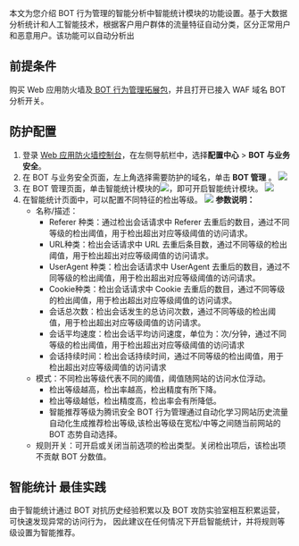 本文为您介绍 BOT 行为管理的智能分析中智能统计模块的功能设置。基于大数据分析统计和人工智能技术，根据客户用户群体的流量特征自动分类，区分正常用户和恶意用户。该功能可以自动分析出

## 前提条件

购买  Web 应用防火墙及[ BOT 行为管理拓展包](https://cloud.tencent.com/document/product/627/11730#bot-.E8.A1.8C.E4.B8.BA.E7.AE.A1.E7.90.86.E4.BB.B7.E6.A0.BC.E8.AF.B4.E6.98.8E)，并且打开已接入 WAF 域名 BOT 分析开关。

## 防护配置
1. 登录 [Web 应用防火墙控制台](https://console.cloud.tencent.com/guanjia/tea-botconfig)，在左侧导航栏中，选择**配置中心** > **BOT 与业务安全**。
2. 在 BOT 与业务安全页面，左上角选择需要防护的域名，单击 **BOT 管理** 。
![](https://qcloudimg.tencent-cloud.cn/raw/6ebbdba50530929ed734fc9743584008.png)
3. 在 BOT 管理页面，单击智能统计模块的![](https://qcloudimg.tencent-cloud.cn/raw/f05a86c4176526c2846a61f2a2207a37.png)，即可开启智能统计模块。
![](https://qcloudimg.tencent-cloud.cn/raw/c371efa02e59ba380c1e715b60d592b0.png)
4. 在智能统计页面中，可以配置不同特征的检出等级。
![](https://qcloudimg.tencent-cloud.cn/raw/d530573ea8a78751cf0a57a5c96cd8ae.png)
    **参数说明：**
   - 名称/描述：
      - Referer 种类：通过检出会话请求中 Referer 去重后的数目，通过不同等级的检出阈值，用于检出超出对应等级阈值的访问请求。
      - URL种类：检出会话请求中 URL 去重后条目数，通过不同等级的检出阈值，用于检出超出对应等级阈值的访问请求。
      - UserAgent 种类：检出会话请求中 UserAgent 去重后的数目，通过不同等级的检出阈值，用于检出超出对应等级阈值的访问请求。
      - Cookie种类：检出会话请求中 Cookie 去重后的数目，通过不同等级的检出阈值，用于检出超出对应等级阈值的访问请求。
      - 会话总次数：检出会话发生的总访问次数，通过不同等级的检出阈值，用于检出超出对应等级阈值的访问请求。
     - 会话平均速度：检出会话平均访问速度，单位为：次/分钟，通过不同等级的检出阈值，用于检出超出对应等级阈值的访问请求
     - 会话持续时间：检出会话持续时间，通过不同等级的检出阈值，用于检出超出对应等级阈值的访问请求
   - 模式：不同检出等级代表不同的阈值，阈值随网站的访问水位浮动。
		- 检出等级越高，检出率越高，检出精度有所下降。
     - 检出等级越低，检出精度高，检出率会有所降低。
     - 智能推荐等级为腾讯安全 BOT 行为管理通过自动化学习网站历史流量自动化生成推荐检出等级,该检出等级在宽松/中等之间随当前网站的 BOT 态势自动选择。
    - 规则开关：可开启或关闭当前选项的检出类型。关闭检出项后，该检出项不贡献 BOT 分数值。

## 智能统计 最佳实践
由于智能统计通过 BOT 对抗历史经验积累以及 BOT 攻防实验室相互积累运营，可快速发现异常的访问行为， 因此建议在任何情况下开启智能统计，并将规则等级设置为智能推荐。

